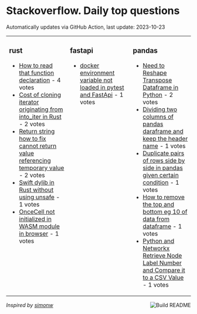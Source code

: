# Stackoverflow. Daily top questions 

Automatically updates via GitHub Action, last update: <!-- date starts -->2023-10-23<!-- date ends -->


<table><tr><td valign="top" width="33%">

### rust
<!-- rust starts -->
* [How to read that function declaration](https://stackoverflow.com/questions/77339827/how-to-read-that-function-declaration) - 4 votes
* [Cost of cloning iterator originating from into_iter in Rust](https://stackoverflow.com/questions/77345607/cost-of-cloning-iterator-originating-from-into-iter-in-rust) - 2 votes
* [Return string how to fix cannot return value referencing temporary value](https://stackoverflow.com/questions/77343756/return-string-how-to-fix-cannot-return-value-referencing-temporary-value) - 2 votes
* [Swift dylib in Rust without using unsafe](https://stackoverflow.com/questions/77342978/swift-dylib-in-rust-without-using-unsafe) - 1 votes
* [OnceCell not initialized in WASM module in browser](https://stackoverflow.com/questions/77342265/oncecell-not-initialized-in-wasm-module-in-browser) - 1 votes
<!-- rust ends -->
</td><td valign="top" width="34%">


### fastapi
<!-- fastapi starts -->
* [docker environment variable not loaded in pytest and FastApi](https://stackoverflow.com/questions/77341025/docker-environment-variable-not-loaded-in-pytest-and-fastapi) - 1 votes
<!-- fastapi ends -->
</td><td valign="top" width="34%">


### pandas
<!-- pandas starts -->
* [Need to Reshape  Transpose Dataframe in Python](https://stackoverflow.com/questions/77342884/need-to-reshape-transpose-dataframe-in-python) - 2 votes
* [Dividing two columns of pandas daraframe and keep the header name](https://stackoverflow.com/questions/77343501/dividing-two-columns-of-pandas-daraframe-and-keep-the-header-name) - 1 votes
* [Duplicate pairs of rows side by side in pandas given certain condition](https://stackoverflow.com/questions/77344479/duplicate-pairs-of-rows-side-by-side-in-pandas-given-certain-condition) - 1 votes
* [How to remove the top and bottom eg 10 of data from dataframe](https://stackoverflow.com/questions/77347986/how-to-remove-the-top-and-bottom-e-g-10-of-data-from-dataframe) - 1 votes
* [Python and Networkx Retrieve Node Label Number and Compare it to a CSV Value](https://stackoverflow.com/questions/77345663/python-and-networkx-retrieve-node-label-number-and-compare-it-to-a-csv-value) - 1 votes
<!-- pandas ends -->
</td></tr></table>

<a href="https://github.com/hp0404/hp0404/actions"><img src="https://github.com/hp0404/hp0404/workflows/Build%20README/badge.svg" align="right" alt="Build README"></a> <p>*Inspired by  [simonw](https://github.com/simonw/simonw)*</p>
